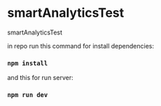 # smartAnalyticsTest
smartAnalyticsTest

in repo run this command for install dependencies:
### `npm install`
and this for run server:
### `npm run dev`

